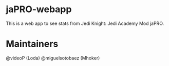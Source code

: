 # jaPRO-webapp
This is a web app to see stats from Jedi Knight: Jedi Academy Mod jaPRO.
# Maintainers
@videoP (Loda)
@miguelsotobaez (Mhoker)

